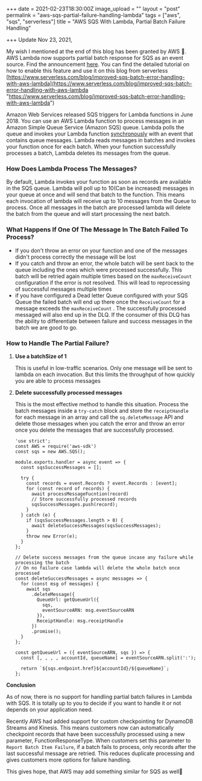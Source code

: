 +++
date = 2021-02-23T18:30:00Z
image_upload = ""
layout = "post"
permalink = "aws-sqs-partial-failure-handling-lambda"
tags = ["aws", "sqs", "serverless"]
title = "AWS SQS With Lambda, Partial Batch Failure Handling"

+++
Update Nov 23, 2021,

My wish I mentioned at the end of this blog has been granted by AWS 🥳. AWS Lambda now supports partial batch response for SQS as an event source. Find the announcement [here](https://aws.amazon.com/about-aws/whats-new/2021/11/aws-lambda-partial-batch-response-sqs-event-source/).  You can find the detailed tutorial on how to enable this feature and use it on this blog from serverless [https://www.serverless.com/blog/improved-sqs-batch-error-handling-with-aws-lambda](https://www.serverless.com/blog/improved-sqs-batch-error-handling-with-aws-lambda "https://www.serverless.com/blog/improved-sqs-batch-error-handling-with-aws-lambda")

Amazon Web Services released SQS triggers for Lambda functions in June 2018. You can use an AWS Lambda function to process messages in an Amazon Simple Queue Service (Amazon SQS) queue. Lambda polls the queue and invokes your Lambda function [synchronously](https://docs.aws.amazon.com/lambda/latest/dg/invocation-sync.html) with an event that contains queue messages. Lambda reads messages in batches and invokes your function once for each batch. When your function successfully processes a batch, Lambda deletes its messages from the queue.

### How Does Lambda Process The Messages?

By default, Lambda invokes your function as soon as records are available in the SQS queue. Lambda will poll up to 10(Can be increased) messages in your queue at once and will send that batch to the function. This means each invocation of lambda will receive up to 10 messages from the Queue to process. Once all messages in the batch are processed lambda will delete the batch from the queue and will start processing the next batch.

### What Happens If One Of The Message In The Batch Failed To Process?

* If you don't throw an error on your function and one of the messages didn't process correctly the message will be lost
* If you catch and throw an error, the whole batch will be sent back to the queue including the ones which were processed successfully.  This batch will be retried again multiple times based on the `maxReceiveCount`  configuration if the error is not resolved. This will lead to reprocessing of successful messages multiple times
* if you have configured a Dead letter Queue configured with your SQS Queue the failed batch will end up there once the  `ReceiveCount` for a message exceeds the `maxReceiveCount` . The successfully processed messaged will also end up in the DLQ. If the consumer of this DLQ has the ability to differentiate between failure and success messages in the batch we are good to go.

### How to Handle The Partial Failure?

1. **Use a batchSize of 1**

   This is useful in low-traffic scenarios. Only one message will be sent to lambda on each invocation. But this limits the throughput of how quickly you are able to process messages
2. **Delete successfully processed messages**

   This is the most effective method to handle this situation.  Process the batch messages inside a `try-catch` block and store the `receiptHandle` for each message in an array and call the `sq.deleteMessage` API and delete those messages when you catch the error and throw an error once you delete the messages that are successfully processed.

       'use strict';
       const AWS = require('aws-sdk')
       const sqs = new AWS.SQS();
       
       module.exports.handler = async event => {
         const sqsSuccessMessages = [];
       
         try {
           const records = event.Records ? event.Records : [event];
           for (const record of records) {
             await processMessageFucntion(record)
             // Store successfully processed records 
             sqsSuccessMessages.push(record);
           }
         } catch (e) {
           if (sqsSuccessMessages.length > 0) {
             await deleteSuccessMessages(sqsSuccessMessages);
           }
           throw new Error(e);
         }
       };
       
       // Delete success messages from the queue incase any failure while processing the batch
       // On no failure case lambda will delete the whole batch once processed
       const deleteSuccessMessages = async messages => {
         for (const msg of messages) {
           await sqs
             .deleteMessage({
               QueueUrl: getQueueUrl({
                 sqs,
                 eventSourceARN: msg.eventSourceARN
               }),
               ReceiptHandle: msg.receiptHandle
             })
             .promise();
         }
       };
       
       const getQueueUrl = ({ eventSourceARN, sqs }) => {
         const [, , , , accountId, queueName] = eventSourceARN.split(':');
       
         return `${sqs.endpoint.href}${accountId}/${queueName}`;
       };

**Conclusion**

As of now, there is no support for handling partial batch failures in Lambda with SQS. It is totally up to you to decide if you want to handle it or not depends on your application need.

Recently AWS had added support for custom checkpointing for DynamoDB Streams and Kinesis. This means customers now can automatically checkpoint records that have been successfully processed using a new parameter, FunctionResponseType. When customers set this parameter to `Report Batch Item Failure`, if a batch fails to process, only records after the last successful message are retried. This reduces duplicate processing and gives customers more options for failure handling.

This gives hope, that AWS may add something similar for SQS as well🙏
